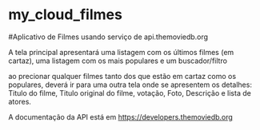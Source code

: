 # my_cloud_filmes

#Aplicativo de Filmes usando serviço de api.themoviedb.org


A tela  principal apresentará uma listagem com os últimos filmes (em cartaz), uma
listagem com os mais populares e um buscador/filtro

ao precionar qualquer filmes tanto dos que estão em cartaz como os populares, deverá ir
para uma outra tela onde se apresentem os detalhes: Titulo do filme, Titulo original do filme,
votação, Foto, Descrição e lista de atores.

A documentação da API está em https://developers.themoviedb.org

